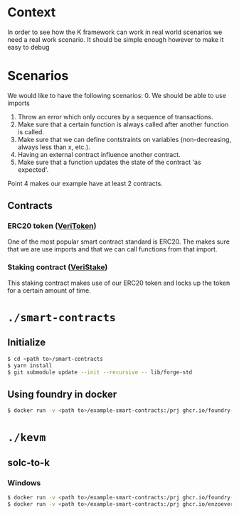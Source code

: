 # Context
In order to see how the K framework can work in real world scenarios we need a real work scenario. It should be simple enough however to make it easy to debug

# Scenarios
We would like to have the following scenarios:
0. We should be able to use imports
1. Throw an error which only occures by a sequence of transactions.
2. Make sure that a certain function is always called after another function is called.
3. Make sure that we can define contstraints on variables (non-decreasing, always less than x, etc.).
4. Having an external contract influence another contract.
5. Make sure that a function updates the state of the contract 'as expected'.

Point 4 makes our example have at least 2 contracts.

## Contracts
### ERC20 token ([VeriToken](./smart-contracts/src/VeriToken.sol))
One of the most popular smart contract standard is ERC20. The makes sure that we are use imports and that we can call functions from that import.

### Staking contract ([VeriStake](./smart-contracts/src/VeriToken.sol))
This staking contract makes use of our ERC20 token and locks up the token for a certain amount of time.

# `./smart-contracts`

## Initialize
```bash
$ cd <path to>/smart-contracts
$ yarn install
$ git submodule update --init --recursive -- lib/forge-std
```

## Using foundry in docker

```bash
$ docker run -v <path to>/example-smart-contracts:/prj ghcr.io/foundry-rs/foundry:latest "cd /prj/smart-contracts && forge test"
```

# `./kevm`

## solc-to-k

### Windows

```bash
$ docker run -v <path to>/example-smart-contracts:/prj ghcr.io/foundry-rs/foundry:latest "cd /prj/smart-contracts && forge flatten --output ../flattened/VeriToken-flat.sol src/VeriToken.sol"
$ docker run -v <path to>/example-smart-contracts:/prj ghcr.io/enzoevers/kevm-solc:latest bash -c "kevm solc-to-k /prj/flattened/VeriToken-flat.sol VeriToken > /prj/kevm/VeriToken-bin-runtime.k"
```
